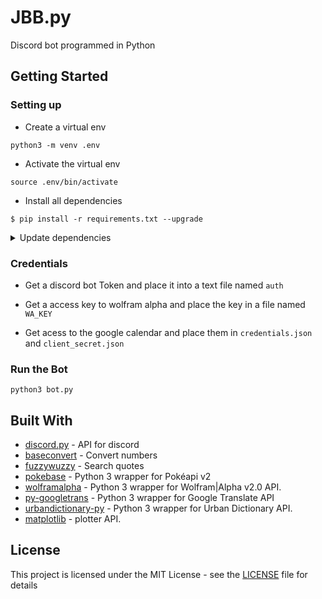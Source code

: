 # JBB.py
Discord bot programmed in Python

## Getting Started

### Setting up

- Create a virtual env
```
python3 -m venv .env
```

- Activate the virtual env
```
source .env/bin/activate
```

- Install all dependencies
```
$ pip install -r requirements.txt --upgrade
```

<details><summary>Update dependencies</summary>
<p>

```
pip3 freeze > requirements.txt
```
</p>
</details>

### Credentials

- Get a discord bot Token and place it into a text file named `auth`

- Get a access key to wolfram alpha and place the key in a file named `WA_KEY`

- Get acess to the google calendar and place them in `credentials.json` and `client_secret.json`

### Run the Bot
```
python3 bot.py
```

## Built With
* [discord.py](https://github.com/Rapptz/discord.py) - API for discord
* [baseconvert](https://github.com/squdle/baseconvert) - Convert numbers
* [fuzzywuzzy](https://github.com/seatgeek/fuzzywuzzy) - Search quotes
* [pokebase](https://github.com/GregHilmes/pokebase) - Python 3 wrapper for Pokéapi v2
* [wolframalpha](https://github.com/jaraco/wolframalpha) - Python 3 wrapper for Wolfram|Alpha v2.0 API.
* [py-googletrans](https://github.com/ssut/py-googletrans) - Python 3 wrapper for Google Translate API
* [urbandictionary-py](https://github.com/bcyn/urbandictionary-py) - Python 3 wrapper for Urban Dictionary API.
* [matplotlib](https://github.com/matplotlib/matplotlib) - plotter API.

## License

This project is licensed under the MIT License - see the [LICENSE](LICENSE) file for details
